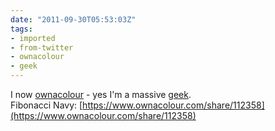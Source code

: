 ```yaml
---
date: "2011-09-30T05:53:03Z"
tags:
- imported
- from-twitter
- ownacolour
- geek
---
```

I now [ownacolour](/tags/ownacolour) - yes I'm a massive [geek](/tags/geek).\
Fibonacci Navy: [https://www.ownacolour.com/share/112358](https://www.ownacolour.com/share/112358)
